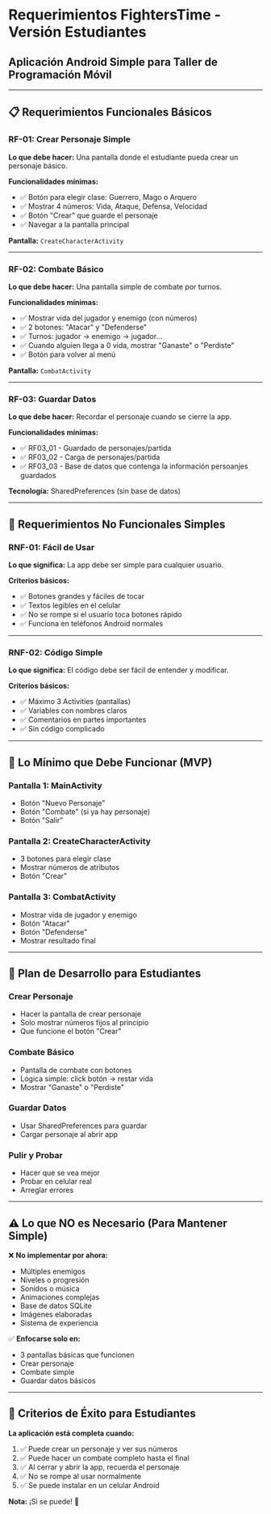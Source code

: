 # Requerimientos FightersTime - Versión Estudiantes
## Aplicación Android Simple para Taller de Programación Móvil

---

## 📋 Requerimientos Funcionales Básicos

### RF-01: Crear Personaje Simple
**Lo que debe hacer:** Una pantalla donde el estudiante pueda crear un personaje básico.

**Funcionalidades mínimas:**
- ✅ Botón para elegir clase: Guerrero, Mago o Arquero
- ✅ Mostrar 4 números: Vida, Ataque, Defensa, Velocidad
- ✅ Botón "Crear" que guarde el personaje
- ✅ Navegar a la pantalla principal

**Pantalla:** `CreateCharacterActivity`  

---

### RF-02: Combate Básico
**Lo que debe hacer:** Una pantalla simple de combate por turnos.

**Funcionalidades mínimas:**
- ✅ Mostrar vida del jugador y enemigo (con números)
- ✅ 2 botones: "Atacar" y "Defenderse"
- ✅ Turnos: jugador → enemigo → jugador...
- ✅ Cuando alguien llega a 0 vida, mostrar "Ganaste" o "Perdiste"
- ✅ Botón para volver al menú

**Pantalla:** `CombatActivity`  

---

### RF-03: Guardar Datos
**Lo que debe hacer:** Recordar el personaje cuando se cierre la app.

**Funcionalidades mínimas:**
- ✅ RF03_01 - Guardado de personajes/partida
- ✅ RF03_02 - Carga de personajes/partida
- ✅ RF03_03 - Base de datos que contenga la información persoanjes guardados

**Tecnología:** SharedPreferences (sin base de datos)  

---

## 📱 Requerimientos No Funcionales Simples

### RNF-01: Fácil de Usar
**Lo que significa:** La app debe ser simple para cualquier usuario.

**Criterios básicos:**
- ✅ Botones grandes y fáciles de tocar
- ✅ Textos legibles en el celular
- ✅ No se rompe si el usuario toca botones rápido
- ✅ Funciona en teléfonos Android normales

---

### RNF-02: Código Simple
**Lo que significa:** El código debe ser fácil de entender y modificar.

**Criterios básicos:**
- ✅ Máximo 3 Activities (pantallas)
- ✅ Variables con nombres claros
- ✅ Comentarios en partes importantes
- ✅ Sin código complicado

---

## 🎯 Lo Mínimo que Debe Funcionar (MVP)

### Pantalla 1: MainActivity
- Botón "Nuevo Personaje"
- Botón "Combate" (si ya hay personaje)
- Botón "Salir"

### Pantalla 2: CreateCharacterActivity  
- 3 botones para elegir clase
- Mostrar números de atributos
- Botón "Crear"

### Pantalla 3: CombatActivity
- Mostrar vida de jugador y enemigo
- Botón "Atacar"
- Botón "Defenderse"
- Mostrar resultado final

---

## 📝 Plan de Desarrollo para Estudiantes

### Crear Personaje
- Hacer la pantalla de crear personaje
- Solo mostrar números fijos al principio
- Que funcione el botón "Crear"

### Combate Básico
- Pantalla de combate con botones
- Lógica simple: click botón → restar vida
- Mostrar "Ganaste" o "Perdiste"

### Guardar Datos
- Usar SharedPreferences para guardar
- Cargar personaje al abrir app

### Pulir y Probar
- Hacer que se vea mejor
- Probar en celular real
- Arreglar errores

---

## ⚠️ Lo que NO es Necesario (Para Mantener Simple)

❌ **No implementar por ahora:**
- Múltiples enemigos
- Niveles o progresión
- Sonidos o música
- Animaciones complejas
- Base de datos SQLite
- Imágenes elaboradas
- Sistema de experiencia

✅ **Enfocarse solo en:**
- 3 pantallas básicas que funcionen
- Crear personaje
- Combate simple
- Guardar datos básicos

---

## 🚀 Criterios de Éxito para Estudiantes

**La aplicación está completa cuando:**
1. ✅ Puede crear un personaje y ver sus números
2. ✅ Puede hacer un combate completo hasta el final
3. ✅ Al cerrar y abrir la app, recuerda el personaje
4. ✅ No se rompe al usar normalmente
5. ✅ Se puede instalar en un celular Android

**Nota:** ¡Si se puede! 🎉
